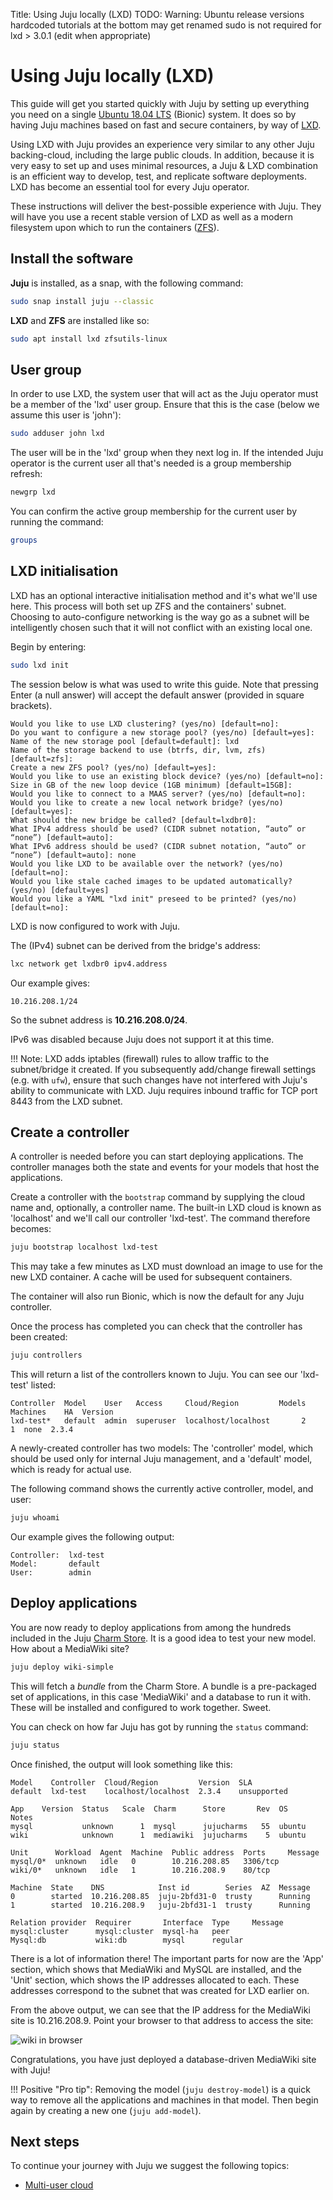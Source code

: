 Title: Using Juju locally (LXD)
TODO:  Warning: Ubuntu release versions hardcoded
       tutorials at the bottom may get renamed
       sudo is not required for lxd > 3.0.1 (edit when appropriate)

# Using Juju locally (LXD)

This guide will get you started quickly with Juju by setting up everything you
need on a single [Ubuntu 18.04 LTS][Bionic-download] (Bionic) system. It does
so by having Juju machines based on fast and secure containers, by way of
[LXD][lxd-upstream].

Using LXD with Juju provides an experience very similar to any other Juju
backing-cloud, including the large public clouds. In addition, because it is
very easy to set up and uses minimal resources, a Juju & LXD combination is an
efficient way to develop, test, and replicate software deployments. LXD has
become an essential tool for every Juju operator.

These instructions will deliver the best-possible experience with Juju. They
will have you use a recent stable version of LXD as well as a modern filesystem
upon which to run the containers ([ZFS][ZFS-wiki]).

## Install the software

**Juju** is installed, as a snap, with the following command:

```bash
sudo snap install juju --classic
```

**LXD** and **ZFS** are installed like so:

```bash
sudo apt install lxd zfsutils-linux
```

## User group

In order to use LXD, the system user that will act as the Juju operator must be
a member of the 'lxd' user group. Ensure that this is the case (below we assume
this user is 'john'):

```bash
sudo adduser john lxd
```

The user will be in the 'lxd' group when they next log in. If the intended Juju
operator is the current user all that's needed is a group membership refresh:

```bash
newgrp lxd
```

You can confirm the active group membership for the current user by running the
command:

```bash
groups
```

## LXD initialisation

LXD has an optional interactive initialisation method and it's what we'll use
here. This process will both set up ZFS and the containers' subnet. Choosing
to auto-configure networking is the way go as a subnet will be intelligently
chosen such that it will not conflict with an existing local one.

Begin by entering:

```bash
sudo lxd init
```

The session below is what was used to write this guide. Note that pressing
Enter (a null answer) will accept the default answer (provided in square
brackets).

```no-highlight
Would you like to use LXD clustering? (yes/no) [default=no]: 
Do you want to configure a new storage pool? (yes/no) [default=yes]: 
Name of the new storage pool [default=default]: lxd
Name of the storage backend to use (btrfs, dir, lvm, zfs) [default=zfs]: 
Create a new ZFS pool? (yes/no) [default=yes]: 
Would you like to use an existing block device? (yes/no) [default=no]: 
Size in GB of the new loop device (1GB minimum) [default=15GB]:
Would you like to connect to a MAAS server? (yes/no) [default=no]: 
Would you like to create a new local network bridge? (yes/no) [default=yes]: 
What should the new bridge be called? [default=lxdbr0]: 
What IPv4 address should be used? (CIDR subnet notation, “auto” or “none”) [default=auto]:     
What IPv6 address should be used? (CIDR subnet notation, “auto” or “none”) [default=auto]: none
Would you like LXD to be available over the network? (yes/no) [default=no]: 
Would you like stale cached images to be updated automatically? (yes/no) [default=yes] 
Would you like a YAML "lxd init" preseed to be printed? (yes/no) [default=no]:
```

LXD is now configured to work with Juju.

The (IPv4) subnet can be derived from the bridge's address:

```bash
lxc network get lxdbr0 ipv4.address
```

Our example gives:

```no-highlight
10.216.208.1/24
```

So the subnet address is **10.216.208.0/24**.

IPv6 was disabled because Juju does not support it at this time.

!!! Note:
    LXD adds iptables (firewall) rules to allow traffic to the subnet/bridge it
    created. If you subsequently add/change firewall settings (e.g. with
    `ufw`), ensure that such changes have not interfered with Juju's ability to
    communicate with LXD. Juju requires inbound traffic for TCP port 8443 from
    the LXD subnet.

## Create a controller

A controller is needed before you can start deploying applications. The
controller manages both the state and events for your models that host the
applications.

Create a controller with the `bootstrap` command by supplying the cloud name
and, optionally, a controller name. The built-in LXD cloud is known as
'localhost' and we'll call our controller 'lxd-test'. The command therefore
becomes:

```bash
juju bootstrap localhost lxd-test
```

This may take a few minutes as LXD must download an image to use for the new
LXD container. A cache will be used for subsequent containers.

The container will also run Bionic, which is now the default for any Juju
controller.

Once the process has completed you can check that the controller has been
created:

```bash
juju controllers
```

This will return a list of the controllers known to Juju. You can see our
'lxd-test' listed:

```no-highlight
Controller  Model    User   Access     Cloud/Region         Models  Machines    HA  Version
lxd-test*   default  admin  superuser  localhost/localhost       2         1  none  2.3.4
```

A newly-created controller has two models: The 'controller' model, which should
be used only for internal Juju management, and a 'default' model, which is
ready for actual use.

The following command shows the currently active controller, model, and user:

```bash
juju whoami
```

Our example gives the following output:

```no-highlight
Controller:  lxd-test
Model:       default
User:        admin
```

## Deploy applications

You are now ready to deploy applications from among the hundreds included in
the Juju [Charm Store][charm-store]. It is a good idea to test your new model.
How about a MediaWiki site?

```bash
juju deploy wiki-simple
```

This will fetch a *bundle* from the Charm Store. A bundle is a pre-packaged set
of applications, in this case 'MediaWiki' and a database to run it with. These
will be installed and configured to work together. Sweet.

You can check on how far Juju has got by running the `status` command:

```bash
juju status
```

Once finished, the output will look something like this:

```no-highlight
Model    Controller  Cloud/Region         Version  SLA
default  lxd-test    localhost/localhost  2.3.4    unsupported

App    Version  Status   Scale  Charm      Store       Rev  OS      Notes
mysql           unknown      1  mysql      jujucharms   55  ubuntu  
wiki            unknown      1  mediawiki  jujucharms    5  ubuntu  

Unit      Workload  Agent  Machine  Public address  Ports     Message
mysql/0*  unknown   idle   0        10.216.208.85   3306/tcp  
wiki/0*   unknown   idle   1        10.216.208.9    80/tcp    

Machine  State    DNS            Inst id        Series  AZ  Message
0        started  10.216.208.85  juju-2bfd31-0  trusty      Running
1        started  10.216.208.9   juju-2bfd31-1  trusty      Running

Relation provider  Requirer       Interface  Type     Message
mysql:cluster      mysql:cluster  mysql-ha   peer     
Mysql:db           wiki:db        mysql      regular
```

There is a lot of information there! The important parts for now are the 'App'
section, which shows that MediaWiki and MySQL are installed, and the 'Unit'
section, which shows the IP addresses allocated to each. These addresses
correspond to the subnet that was created for LXD earlier on.

From the above output, we can see that the IP address for the MediaWiki site is
10.216.208.9. Point your browser to that address to access the site:

![wiki in browser](./media/tut-lxd-wiki-simple-browser-3.png)

Congratulations, you have just deployed a database-driven MediaWiki site with
Juju!

!!! Positive "Pro tip":
    Removing the model (`juju destroy-model`) is a quick way to remove all the
    applications and machines in that model. Then begin again by creating a new
    one (`juju add-model`).

## Next steps

To continue your journey with Juju we suggest the following topics:

 - [Multi-user cloud][tut-users]


<!-- LINKS -->

[LXD-upstream]: https://linuxcontainers.org/lxd/
[Bionic-download]: http://www.ubuntu.com/download/
[ZFS-wiki]: https://wiki.ubuntu.com/ZFS
[charm-store]: https://jujucharms.com
[charms]: ./charms.md
[clouds]: ./clouds.md
[concepts]: ./juju-concepts.md
[long-term-support]: https://wiki.ubuntu.com/LTS
[tut-users]: ./tut-users.md
